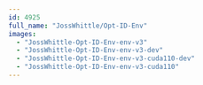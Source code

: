 ```yaml
---
id: 4925
full_name: "JossWhittle/Opt-ID-Env"
images: 
  - "JossWhittle-Opt-ID-Env-env-v3"
  - "JossWhittle-Opt-ID-Env-env-v3-dev"
  - "JossWhittle-Opt-ID-Env-env-v3-cuda110-dev"
  - "JossWhittle-Opt-ID-Env-env-v3-cuda110"
---
```

